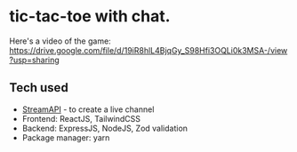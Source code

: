 # tic-tac-toe with chat.
Here's a video of the game: https://drive.google.com/file/d/19iR8hlL4BjqGy_S98Hfi3OQLi0k3MSA-/view?usp=sharing
## Tech used
- [StreamAPI](https://getstream.io/) - to create a live channel
- Frontend: ReactJS, TailwindCSS
- Backend: ExpressJS, NodeJS, Zod validation 
- Package manager: yarn
